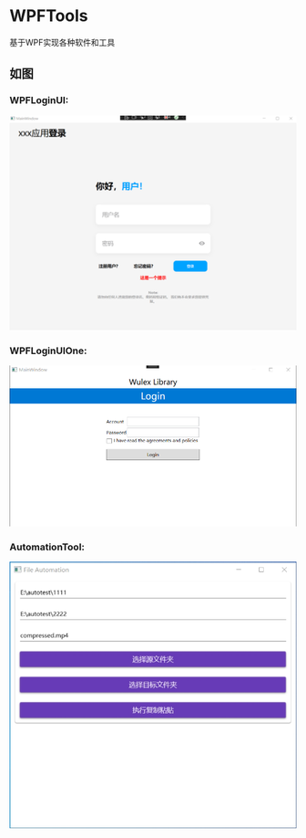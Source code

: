 # WPFTools
基于WPF实现各种软件和工具


## 如图

### WPFLoginUI:
![image](https://raw.githubusercontent.com/WuLex/UsefulPicture/main/wpftools/WPFLoginUI.jpg)

### WPFLoginUIOne:
![image](https://raw.githubusercontent.com/WuLex/UsefulPicture/main/wpftools/WPFLoginUIOne.png)

### AutomationTool:
![image](https://raw.githubusercontent.com/WuLex/UsefulPicture/main/wpftools/automationtool.png)

